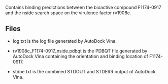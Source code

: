 Contains binding predictions between the bioactive compound F1174-0917 and the nside search space on the virulence factor rv1908c.

## Files

- log.txt is the log file generated by AutoDock Vina.

- rv1908c_F1174-0917_nside.pdbqt is the PDBQT file generated by AutoDock Vina containing the orientation and binding location of F1174-0917.

- stdoe.txt is the combined STDOUT and STDERR output of AutoDock Vina.

